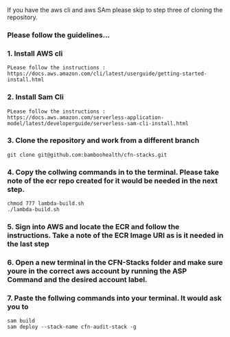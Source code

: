 If you have the aws cli and aws SAm please skip to step three of cloning the repository.

### Please follow the guidelines...

### 1. Install AWS cli
    PLease follow the instructions : https://docs.aws.amazon.com/cli/latest/userguide/getting-started-install.html

### 2. Install Sam Cli
    PLease follow the instructions : https://docs.aws.amazon.com/serverless-application-model/latest/developerguide/serverless-sam-cli-install.html

### 3. Clone the repository and work from a different branch
    git clone git@github.com:bamboohealth/cfn-stacks.git

### 4. Copy the collwing commands in to the terminal. Please take note of the ecr repo created for it would be needed in the next step.
    chmod 777 lambda-build.sh
    ./lambda-build.sh

### 5. Sign into AWS and locate the ECR and follow the instructions. Take a note of the ECR Image URI as is it needed in the last step

### 6. Open a new terminal in the CFN-Stacks folder and make sure youre in the correct aws account by running the ASP Command and the desired account label.

### 7. Paste the follwing commands into your terminal. It would ask you to 
    sam build
    sam deploy --stack-name cfn-audit-stack -g

